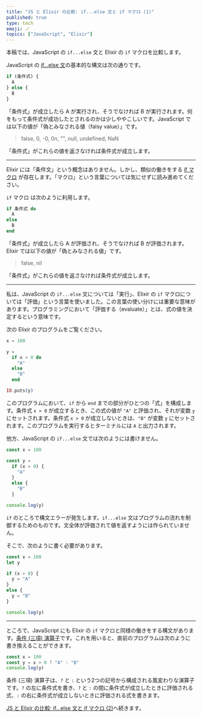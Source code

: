 ```yaml
---
title: "JS と Elixir の比較: if...else 文と if マクロ (1)"
published: true
type: tech
emoji: 🪄
topics: ["JavaScript", "Elixir"]
---
```


本稿では、JavaScript の `if...else` 文と Elixir の `if` マクロを比較します。

JavaScript の [if...else 文](https://developer.mozilla.org/ja/docs/Learn/JavaScript/Building_blocks/conditionals)の基本的な構文は次の通りです。

```javascript
if (条件式) {
  A
} else {
  B
}
```

「条件式」が成立したら A が実行され、そうでなければ B が実行されます。何をもって条件式が成功したとされるのかは少しややこしいです。JavaScript では以下の値が「偽とみなされる値（falsy value）」です。

> false, 0, -0, 0n, "", null, undefined, NaN

「条件式」がこれらの値を返さなければ条件式が成立します。

----

Elixir には「条件文」という概念はありません。しかし、類似の働きをする [if マクロ](https://hexdocs.pm/elixir/Kernel.html#if/2) が存在します。「マクロ」という言葉については気にせずに読み進めてください。

`if` マクロ は次のように利用します。

```elixir
if 条件式 do
  A
else
  B
end
```

「条件式」が成立したら A が評価され、そうでなければ B が評価されます。Elixir では以下の値が「偽とみなされる値」です。

> false, nil

「条件式」がこれらの値を返さなければ条件式が成立します。

----

私は、JavaScript の `if...else` 文については「実行」、Elixir の `if` マクロについては「評価」という言葉を使いました。この言葉の使い分けには重要な意味があります。プログラミングにおいて「評価する（evaluate）」とは、式の値を決定するという意味です。

次の Elixir のプログラムをご覧ください。

```elixir
x = 100

y =
  if x > 0 do
    "A"
  else
    "B"
  end

IO.puts(y)
```

このプログラムにおいて、`if` から `end` までの部分がひとつの「式」を構成します。条件式 `x > 0` が成立するとき、この式の値が `"A"` と評価され、それが変数 `y` にセットされます。条件式 `x > 0` が成立しないときは、`"B"` が変数 `y` にセットされます。このプログラムを実行するとターミナルには `A` と出力されます。

他方、JavaScript の `if...else` 文では次のようには書けません。

```javascript
const x = 100

const y =
  if (x > 0) {
    "A"
  }
  else {
    "B"
  }

console.log(y)
```

`if` のところで構文エラーが発生します。`if...else` 文はプログラムの流れを制御するためのものです。文全体が評価されて値を返すようには作られていません。

そこで、次のように書く必要があります。

```javascript
const x = 100
let y

if (x > 0) {
  y = "A"
}
else {
  y = "B"
}

console.log(y)
```

----

ところで、JavaScript にも Elixir の `if` マクロと同様の働きをする構文があります。[条件 (三項) 演算子](https://developer.mozilla.org/ja/docs/Web/JavaScript/Reference/Operators/Conditional_operator)です。これを用いると、直前のプログラムは次のように書き換えることができます。

```javascript
const x = 100
const y = x > 0 ? "A" : "B"
console.log(y)
```

条件 (三項) 演算子は、`?` と `:` という2つの記号から構成される風変わりな演算子です。`?` の左に条件式を書き、`?` と `:` の間に条件式が成立したときに評価される式、`:` の右に条件式が成立しないときに評価される式を書きます。

[JS と Elixir の比較: if...else 文と if マクロ (2)](https://zenn.dev/tkrd/articles/js-and-elixir-if-else-2)へ続きます。

